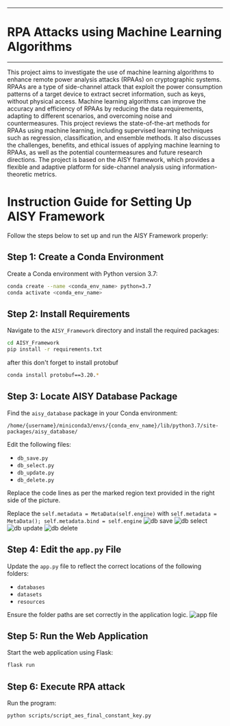 ___
# RPA Attacks using Machine Learning Algorithms
___

This project aims to investigate the use of machine learning algorithms to enhance remote power analysis attacks (RPAAs) on cryptographic systems. RPAAs are a type of side-channel attack that exploit the power consumption patterns of a target device to extract secret information, such as keys, without physical access. Machine learning algorithms can improve the accuracy and efficiency of RPAAs by reducing the data requirements, adapting to different scenarios, and overcoming noise and countermeasures. This project reviews the state-of-the-art methods for RPAAs using machine learning, including supervised learning techniques such as regression, classification, and ensemble methods. It also discusses the challenges, benefits, and ethical issues of applying machine learning to RPAAs, as well as the potential countermeasures and future research directions. The project is based on the AISY framework, which provides a flexible and adaptive platform for side-channel analysis using information-theoretic metrics.

# Instruction Guide for Setting Up AISY Framework

Follow the steps below to set up and run the AISY Framework properly:

## Step 1: Create a Conda Environment
Create a Conda environment with Python version 3.7:
```bash
conda create --name <conda_env_name> python=3.7
conda activate <conda_env_name>
```

## Step 2: Install Requirements
Navigate to the `AISY_Framework` directory and install the required packages:
```bash
cd AISY_Framework
pip install -r requirements.txt
```

after this don't forget to install protobuf
```bash
conda install protobuf==3.20.*
```

## Step 3: Locate AISY Database Package
Find the `aisy_database` package in your Conda environment:
```
/home/{username}/miniconda3/envs/{conda_env_name}/lib/python3.7/site-packages/aisy_database/
```
Edit the following files:
- `db_save.py`
- `db_select.py`
- `db_update.py`
- `db_delete.py`

Replace the code lines as per the marked region text provided in the right side of the picture.

Replace the `self.metadata = MetaData(self.engine)` with `self.metadata = MetaData(); self.metadata.bind = self.engine`
![db save](https://github.com/user-attachments/assets/9468e590-5558-4b1c-8631-491505d019d0)
![db select](https://github.com/user-attachments/assets/f4fb85ac-e4f0-4701-ac2f-6b4dc555a1ff)
![db update](https://github.com/user-attachments/assets/bc930e1d-7c0c-44c3-8089-12ad2c011e4c)
![db delete](https://github.com/user-attachments/assets/72672aca-6880-4c93-ae77-a298329d39fa)


## Step 4: Edit the `app.py` File
Update the `app.py` file to reflect the correct locations of the following folders:
- `databases`
- `datasets`
- `resources`

Ensure the folder paths are set correctly in the application logic.
![app file](https://github.com/user-attachments/assets/2ac587b0-9274-412e-9662-1492fa8fb738)


## Step 5: Run the Web Application
Start the web application using Flask:
```bash
flask run
```

## Step 6: Execute RPA attack 
Run the program:
```bash
python scripts/script_aes_final_constant_key.py
```
